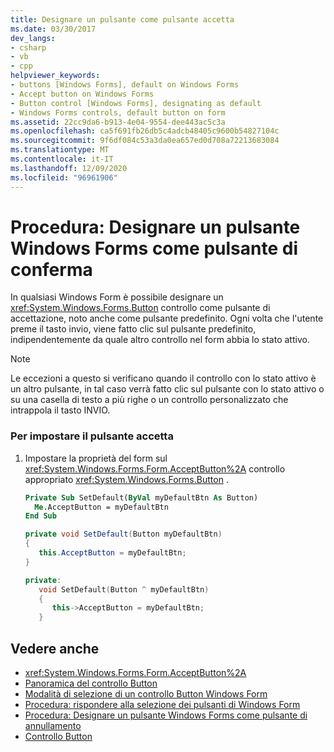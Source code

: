 ```yaml
---
title: Designare un pulsante come pulsante accetta
ms.date: 03/30/2017
dev_langs:
- csharp
- vb
- cpp
helpviewer_keywords:
- buttons [Windows Forms], default on Windows Forms
- Accept button on Windows Forms
- Button control [Windows Forms], designating as default
- Windows Forms controls, default button on form
ms.assetid: 22cc9da6-b913-4e04-9554-dee443ac5c3a
ms.openlocfilehash: ca5f691fb26db5c4adcb48405c9600b54827104c
ms.sourcegitcommit: 9f6df084c53a3da0ea657ed0d708a72213683084
ms.translationtype: MT
ms.contentlocale: it-IT
ms.lasthandoff: 12/09/2020
ms.locfileid: "96961906"
---
```

# <a name="how-to-designate-a-windows-forms-button-as-the-accept-button"></a>Procedura: Designare un pulsante Windows Forms come pulsante di conferma
In qualsiasi Windows Form è possibile designare un <xref:System.Windows.Forms.Button> controllo come pulsante di accettazione, noto anche come pulsante predefinito. Ogni volta che l'utente preme il tasto invio, viene fatto clic sul pulsante predefinito, indipendentemente da quale altro controllo nel form abbia lo stato attivo.  
  
> [!NOTE]
> Le eccezioni a questo si verificano quando il controllo con lo stato attivo è un altro pulsante, in tal caso verrà fatto clic sul pulsante con lo stato attivo o su una casella di testo a più righe o un controllo personalizzato che intrappola il tasto INVIO.  
  
### <a name="to-designate-the-accept-button"></a>Per impostare il pulsante accetta  
  
1. Impostare la proprietà del form sul <xref:System.Windows.Forms.Form.AcceptButton%2A> controllo appropriato <xref:System.Windows.Forms.Button> .  
  
    ```vb  
    Private Sub SetDefault(ByVal myDefaultBtn As Button)  
      Me.AcceptButton = myDefaultBtn
    End Sub  
    ```  
  
    ```csharp  
    private void SetDefault(Button myDefaultBtn)  
    {  
       this.AcceptButton = myDefaultBtn;  
    }  
    ```  
  
    ```cpp  
    private:  
       void SetDefault(Button ^ myDefaultBtn)  
       {  
          this->AcceptButton = myDefaultBtn;  
       }  
    ```  
  
## <a name="see-also"></a>Vedere anche

- <xref:System.Windows.Forms.Form.AcceptButton%2A>
- [Panoramica del controllo Button](button-control-overview-windows-forms.md)
- [Modalità di selezione di un controllo Button Windows Form](ways-to-select-a-windows-forms-button-control.md)
- [Procedura: rispondere alla selezione dei pulsanti di Windows Form](how-to-respond-to-windows-forms-button-clicks.md)
- [Procedura: Designare un pulsante Windows Forms come pulsante di annullamento](how-to-designate-a-windows-forms-button-as-the-cancel-button.md)
- [Controllo Button](button-control-windows-forms.md)
